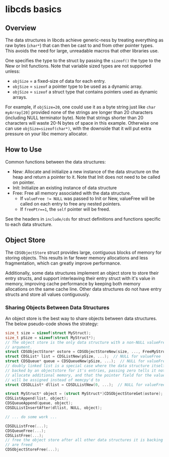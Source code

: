 # libcds basics

## Overview

The data structures in libcds achieve generic-ness by treating everything as
raw bytes (`char*`) that can then be cast to and from other pointer types.
This avoids the need for large, unreadable macros that other libraries use.

One specifies the type to the struct by passing the `sizeof()` the type
to the New or Init functions.  Note that variable sized types are not
supported unless:
- `objSize` = a fixed-size of data for each entry.
- `objSize` = `sizeof` a pointer type to be used as a dynamic array.
- `objSize` = `sizeof` a struct type that contains pointers used as dynamic
  arrays.

For example, if `objSize=20`, one could use it as a byte string just like
`char myArray[20]` provided none of the strings are longer than 20 characters
(including NULL terminator byte).  Note that strings shorter than 20 characters
will waste 20-N bytes of space in this example.  Otherwise one can use
`objSize=sizeof(char*)`, with the downside that it will put extra pressure
on your libc memory allocator.

## How to Use

Common functions between the data structures:
- New:  Allocate and initialize a new instance of the data structure on
        the heap and return a pointer to it.  Note that Init does not need
        to be called on pointer.
- Init: Initialize an existing instance of data structure
- Free: Free all memory associated with the data structure.
    - If `valueFree != NULL` was passed to Init or New, valueFree will be
      called on each entry to free any nested pointers.
    - If `freePtr==1`, the `self` pointer will be freed.

See the headers in `include/cds` for struct definitions and functions specific
to each data structure.

## Object Store

The `CDSObjectStore` struct provides large, contiguous blocks of memory for
storing objects.  This results in far fewer memory allocations and less
fragmentation, which can greatly improve performance.

Additionally, some data structures implement an object store to store their
entry structs, and support interleaving their entry struct with it's value
in memory, improving cache performance by keeping both memory allocations on
the same cache line.  Other data structures do not have entry structs and
store all values contiguously.

### Sharing Objects Between Data Structures

An object store is the best way to share objects between data structures.
The below pseudo-code shows the strategy:

```c
size_t size = sizeof(struct MyStruct);
size_t pSize = sizeof(struct MyStruct*);
// The object store is the only data structure with a non-NULL valueFree
// argument.
struct CDSObjectStore* ostore = CDSObjectStoreNew(size, ..., FreeMyStruct);
struct CDSList* list = CDSListNew(pSize, ...);  // NULL for valueFree
struct CDSQueue* queue = CDSQueueNew(pSize, ...);  // NULL for valueFree
// doubly linked list is a special case where the data structure itself is
// backed by an objectstore for it's entries, passing zero tells it not to
// allocate additional memory, and that the pointer field for the value
// will be assigned instead of memcpy'd to
struct CDSDLList* dllist = CDSDLListNew(0, ...);  // NULL for valueFree

struct MyStruct* object = (struct MyStruct*)CDSObjectStoreGet(ostore);
CDSListAppend(list, object);
CDSQueueAppend(queue, object);
CDSDLListInsertAfter(dllist, NULL, object);

// ... do some work ...

CDSDLListFree(...);
CDSQueueFree(...);
CDSListFree(...);
// free the object store after all other data structures it is backing
// are freed
CDSObjectStoreFree(...);
```
